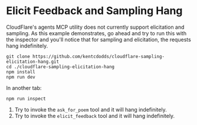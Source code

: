 # Elicit Feedback and Sampling Hang

CloudFlare's agents MCP utility does not currently support elicitation and sampling. As this example demonstrates, go ahead and try to run this with the inspector and you'll notice that for sampling and elicitation, the requests hang indefinitely. 

```
git clone https://github.com/kentcdodds/cloudflare-sampling-elicitation-hang.git
cd ./cloudflare-sampling-elicitation-hang
npm install
npm run dev
```

In another tab:

```
npm run inspect
```

1. Try to invoke the `ask_for_poem` tool and it will hang indefinitely.
2. Try to invoke the `elicit_feedback` tool and it will hang indefinitely.
